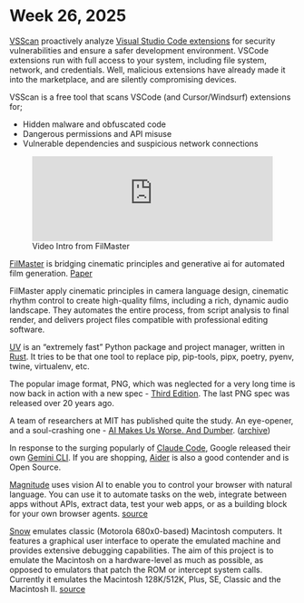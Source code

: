 # Week 26, 2025

[VSScan](https://vscan.dev) proactively analyze [Visual Studio Code extensions](https://marketplace.visualstudio.com/vscode) for security vulnerabilities and ensure a safer development environment. VSCode extensions run with full access to your system, including file system, network, and credentials. Well, malicious extensions have already made it into the marketplace, and are silently compromising devices.

VSScan is a free tool that scans VSCode (and Cursor/Windsurf) extensions for;

- Hidden malware and obfuscated code
- Dangerous permissions and API misuse
- Vulnerable dependencies and suspicious network connections

<figure>
	<iframe width="100%" height="auto" src="https://www.youtube.com/embed/DZjoElrcWVQ?si=QJFPkxk5IptxJjnb" title="FilMaster" frameborder="0" allow="accelerometer; autoplay; clipboard-write; encrypted-media; gyroscope; picture-in-picture; web-share" referrerpolicy="strict-origin-when-cross-origin" allowfullscreen></iframe>
	<figcaption>
		Video Intro from FilMaster
	</figcaption>
</figure>

[FilMaster](https://filmaster-ai.github.io/) is bridging cinematic principles and generative ai for automated film generation. [Paper](https://arxiv.org/abs/2506.18899)

FilMaster apply cinematic principles in camera language design, cinematic rhythm control to create high-quality films, including a rich, dynamic audio landscape. They automates the entire process, from script analysis to final render, and delivers project files compatible with professional editing software.

[UV](https://docs.astral.sh/uv/) is an “extremely fast” Python package and project manager, written in [Rust](https://www.rust-lang.org). It tries to be that one tool to replace pip, pip-tools, pipx, poetry, pyenv, twine, virtualenv, etc.

The popular image format, PNG, which was neglected for a very long time is now back in action with a new spec - [Third Edition](https://www.w3.org/TR/png-3/). The last PNG spec was released over 20 years ago.

A team of researchers at MIT has published quite the study. An eye-opener, and a soul-crashing one - [AI Makes Us Worse. And Dumber](https://medium.com/@ignacio.de.gregorio.noblejas/ai-makes-us-worse-and-dumber-9b58e9d0e153). ([archive](https://archive.is/ClSRM))

In response to the surging popularly of [Claude Code](https://github.com/anthropics/claude-code), Google released their own [Gemini CLI](https://github.com/google-gemini/gemini-cli). If you are shopping, [Aider](https://aider.chat) is also a good contender and is Open Source.

[Magnitude](https://magnitude.run) uses vision AI to enable you to control your browser with natural language. You can use it to automate tasks on the web, integrate between apps without APIs, extract data, test your web apps, or as a building block for your own browser agents. [source](https://github.com/magnitudedev/magnitude)

[Snow](https://snowemu.com) emulates classic (Motorola 680x0-based) Macintosh computers. It features a graphical user interface to operate the emulated machine and provides extensive debugging capabilities. The aim of this project is to emulate the Macintosh on a hardware-level as much as possible, as opposed to emulators that patch the ROM or intercept system calls. Currently it emulates the Macintosh 128K/512K, Plus, SE, Classic and the Macintosh II. [source](https://github.com/twvd/snow)